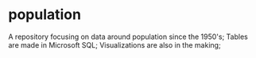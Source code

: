 # population
A repository focusing on data around population since the 1950's;
Tables are made in Microsoft SQL;
Visualizations are also in the making;


